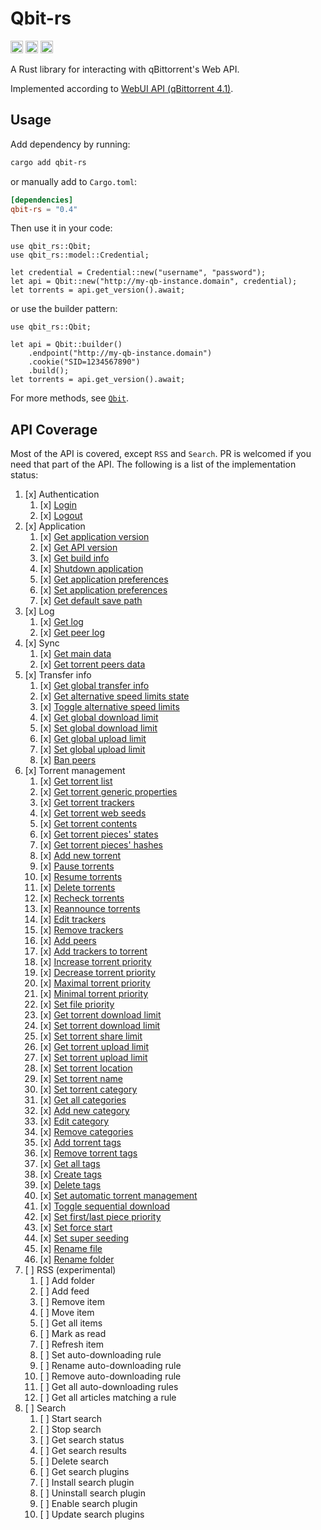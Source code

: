 # Qbit-rs

[<img alt="crates.io" src="https://img.shields.io/crates/v/qbit-rs?style=for-the-badge&labelColor=555555&color=FFD3B6&logo=rust" height="20">](https://crates.io/crates/qbit-rs)
[<img alt="docs.rs" src="https://img.shields.io/badge/docs.rs-qbit--rs-DCEDC1?style=for-the-badge&labelColor=555555&logo=docs.rs" height="20">](https://docs.rs/qbit-rs)
[<img alt="github" src="https://img.shields.io/badge/gitub-George--Miao-A8E6CF?style=for-the-badge&labelColor=555555&logo=github" height="20">](https://github.com/George-Miao/qbit)

A Rust library for interacting with qBittorrent's Web API.

Implemented according to [WebUI API (qBittorrent 4.1)](https://github.com/qbittorrent/qBittorrent/wiki/WebUI-API-(qBittorrent-4.1)).

## Usage

Add dependency by running:

```bash
cargo add qbit-rs
```

or manually add to `Cargo.toml`:

```toml
[dependencies]
qbit-rs = "0.4"
```

Then use it in your code:

```rust,ignore
use qbit_rs::Qbit;
use qbit_rs::model::Credential;

let credential = Credential::new("username", "password");
let api = Qbit::new("http://my-qb-instance.domain", credential);
let torrents = api.get_version().await;
```

or use the builder pattern:

```rust,ignore
use qbit_rs::Qbit;

let api = Qbit::builder()
    .endpoint("http://my-qb-instance.domain")
    .cookie("SID=1234567890")
    .build();
let torrents = api.get_version().await;
```

For more methods, see [`Qbit`](https://docs.rs/qbit-rs/latest/qbit_rs/struct.Qbit.html).

## API Coverage

Most of the API is covered, except `RSS` and `Search`. PR is welcomed if you need that part of the API. The following is a list of the implementation status:

1. [x] Authentication
   1. [x] [Login](https://docs.rs/qbit-rs/latest/qbit_rs/struct.Qbit.html#method.login)
   1. [x] [Logout](https://docs.rs/qbit-rs/latest/qbit_rs/struct.Qbit.html#method.logout)
1. [x] Application
   1. [x] [Get application version](https://docs.rs/qbit-rs/latest/qbit_rs/struct.Qbit.html#method.get_version)
   1. [x] [Get API version](https://docs.rs/qbit-rs/latest/qbit_rs/struct.Qbit.html#method.get_webapi_version)
   1. [x] [Get build info](https://docs.rs/qbit-rs/latest/qbit_rs/struct.Qbit.html#method.get_build_info)
   1. [x] [Shutdown application](https://docs.rs/qbit-rs/latest/qbit_rs/struct.Qbit.html#method.shutdown)
   1. [x] [Get application preferences](https://docs.rs/qbit-rs/latest/qbit_rs/struct.Qbit.html#method.get_preferences)
   1. [x] [Set application preferences](https://docs.rs/qbit-rs/latest/qbit_rs/struct.Qbit.html#method.set_preferences)
   1. [x] [Get default save path](https://docs.rs/qbit-rs/latest/qbit_rs/struct.Qbit.html#method.get_default_save_path)
1. [x] Log
   1. [x] [Get log](https://docs.rs/qbit-rs/latest/qbit_rs/struct.Qbit.html#method.get_logs)
   1. [x] [Get peer log](https://docs.rs/qbit-rs/latest/qbit_rs/struct.Qbit.html#method.get_peer_logs)
1. [x] Sync
   1. [x] [Get main data](https://docs.rs/qbit-rs/latest/qbit_rs/struct.Qbit.html#method.sync)
   1. [x] [Get torrent peers data](https://docs.rs/qbit-rs/latest/qbit_rs/struct.Qbit.html#method.get_torrent_peers)
1. [x] Transfer info
   1. [x] [Get global transfer info](https://docs.rs/qbit-rs/latest/qbit_rs/struct.Qbit.html#method.get_transfer_info)
   1. [x] [Get alternative speed limits state](https://docs.rs/qbit-rs/latest/qbit_rs/struct.Qbit.html#method.get_speed_limits_mode)
   1. [x] [Toggle alternative speed limits](https://docs.rs/qbit-rs/latest/qbit_rs/struct.Qbit.html#method.toggle_speed_limits_mode)
   1. [x] [Get global download limit](https://docs.rs/qbit-rs/latest/qbit_rs/struct.Qbit.html#method.get_download_limit)
   1. [x] [Set global download limit](https://docs.rs/qbit-rs/latest/qbit_rs/struct.Qbit.html#method.set_download_limit)
   1. [x] [Get global upload limit](https://docs.rs/qbit-rs/latest/qbit_rs/struct.Qbit.html#method.get_upload_limit)
   1. [x] [Set global upload limit](https://docs.rs/qbit-rs/latest/qbit_rs/struct.Qbit.html#method.set_upload_limit)
   1. [x] [Ban peers](https://docs.rs/qbit-rs/latest/qbit_rs/struct.Qbit.html#method.ban_peers)
1. [x] Torrent management
   1. [x] [Get torrent list](https://docs.rs/qbit-rs/latest/qbit_rs/struct.Qbit.html#method.get_torrent_list)
   1. [x] [Get torrent generic properties](https://docs.rs/qbit-rs/latest/qbit_rs/struct.Qbit.html#method.get_torrent_properties)
   1. [x] [Get torrent trackers](https://docs.rs/qbit-rs/latest/qbit_rs/struct.Qbit.html#method.get_torrent_trackers)
   1. [x] [Get torrent web seeds](https://docs.rs/qbit-rs/latest/qbit_rs/struct.Qbit.html#method.get_torrent_web_seeds)
   1. [x] [Get torrent contents](https://docs.rs/qbit-rs/latest/qbit_rs/struct.Qbit.html#method.get_torrent_contents)
   1. [x] [Get torrent pieces' states](https://docs.rs/qbit-rs/latest/qbit_rs/struct.Qbit.html#method.get_torrent_pieces_stats)
   1. [x] [Get torrent pieces' hashes](https://docs.rs/qbit-rs/latest/qbit_rs/struct.Qbit.html#method.get_torrent_pieces_hashes)
   1. [x] [Add new torrent](https://docs.rs/qbit-rs/latest/qbit_rs/struct.Qbit.html#method.add_torrent)
   1. [x] [Pause torrents](https://docs.rs/qbit-rs/latest/qbit_rs/struct.Qbit.html#method.pauce_torrents)
   1. [x] [Resume torrents](https://docs.rs/qbit-rs/latest/qbit_rs/struct.Qbit.html#method.resume_torrents)
   1. [x] [Delete torrents](https://docs.rs/qbit-rs/latest/qbit_rs/struct.Qbit.html#method.delete_torrents)
   1. [x] [Recheck torrents](https://docs.rs/qbit-rs/latest/qbit_rs/struct.Qbit.html#method.recheck_torrents)
   1. [x] [Reannounce torrents](https://docs.rs/qbit-rs/latest/qbit_rs/struct.Qbit.html#method.reannounce_torrents)
   1. [x] [Edit trackers](https://docs.rs/qbit-rs/latest/qbit_rs/struct.Qbit.html#method.edit_trackers)
   1. [x] [Remove trackers](https://docs.rs/qbit-rs/latest/qbit_rs/struct.Qbit.html#method.remove_trackers)
   1. [x] [Add peers](https://docs.rs/qbit-rs/latest/qbit_rs/struct.Qbit.html#method.add_peers)
   1. [x] [Add trackers to torrent](https://docs.rs/qbit-rs/latest/qbit_rs/struct.Qbit.html#method.add_trackers)
   1. [x] [Increase torrent priority](https://docs.rs/qbit-rs/latest/qbit_rs/struct.Qbit.html#method.increase_priority)
   1. [x] [Decrease torrent priority](https://docs.rs/qbit-rs/latest/qbit_rs/struct.Qbit.html#method.decrease_priority)
   1. [x] [Maximal torrent priority](https://docs.rs/qbit-rs/latest/qbit_rs/struct.Qbit.html#method.maximal_priority)
   1. [x] [Minimal torrent priority](https://docs.rs/qbit-rs/latest/qbit_rs/struct.Qbit.html#method.minimal_priority)
   1. [x] [Set file priority](https://docs.rs/qbit-rs/latest/qbit_rs/struct.Qbit.html#method.set_file_priority)
   1. [x] [Get torrent download limit](https://docs.rs/qbit-rs/latest/qbit_rs/struct.Qbit.html#method.get_torrent_download_limit)
   1. [x] [Set torrent download limit](https://docs.rs/qbit-rs/latest/qbit_rs/struct.Qbit.html#method.set_torrent_download_limit)
   1. [x] [Set torrent share limit](https://docs.rs/qbit-rs/latest/qbit_rs/struct.Qbit.html#method.set_torrent_shared_limit)
   1. [x] [Get torrent upload limit](https://docs.rs/qbit-rs/latest/qbit_rs/struct.Qbit.html#method.get_torrent_upload_limit)
   1. [x] [Set torrent upload limit](https://docs.rs/qbit-rs/latest/qbit_rs/struct.Qbit.html#method.set_torrent_upload_limit)
   1. [x] [Set torrent location](https://docs.rs/qbit-rs/latest/qbit_rs/struct.Qbit.html#method.set_torrent_location)
   1. [x] [Set torrent name](https://docs.rs/qbit-rs/latest/qbit_rs/struct.Qbit.html#method.set_torrent_name)
   1. [x] [Set torrent category](https://docs.rs/qbit-rs/latest/qbit_rs/struct.Qbit.html#method.set_torrent_category)
   1. [x] [Get all categories](https://docs.rs/qbit-rs/latest/qbit_rs/struct.Qbit.html#method.get_categories)
   1. [x] [Add new category](https://docs.rs/qbit-rs/latest/qbit_rs/struct.Qbit.html#method.add_category)
   1. [x] [Edit category](https://docs.rs/qbit-rs/latest/qbit_rs/struct.Qbit.html#method.edit_categories)
   1. [x] [Remove categories](https://docs.rs/qbit-rs/latest/qbit_rs/struct.Qbit.html#method.remove_categories)
   1. [x] [Add torrent tags](https://docs.rs/qbit-rs/latest/qbit_rs/struct.Qbit.html#method.add_torrent_tags)
   1. [x] [Remove torrent tags](https://docs.rs/qbit-rs/latest/qbit_rs/struct.Qbit.html#method.remove_torrent_tags)
   1. [x] [Get all tags](https://docs.rs/qbit-rs/latest/qbit_rs/struct.Qbit.html#method.get_all_tags)
   1. [x] [Create tags](https://docs.rs/qbit-rs/latest/qbit_rs/struct.Qbit.html#method.create_tags)
   1. [x] [Delete tags](https://docs.rs/qbit-rs/latest/qbit_rs/struct.Qbit.html#method.delete_tags)
   1. [x] [Set automatic torrent management](https://docs.rs/qbit-rs/latest/qbit_rs/struct.Qbit.html#method.set_auto_management)
   1. [x] [Toggle sequential download](https://docs.rs/qbit-rs/latest/qbit_rs/struct.Qbit.html#method.toggle_sequential_download)
   1. [x] [Set first/last piece priority](https://docs.rs/qbit-rs/latest/qbit_rs/struct.Qbit.html#method.toggle_first_last_piece_priority)
   1. [x] [Set force start](https://docs.rs/qbit-rs/latest/qbit_rs/struct.Qbit.html#method.set_force_star)
   1. [x] [Set super seeding](https://docs.rs/qbit-rs/latest/qbit_rs/struct.Qbit.html#method.set_super_seeding)
   1. [x] [Rename file](https://docs.rs/qbit-rs/latest/qbit_rs/struct.Qbit.html#method.rename_file)
   1. [x] [Rename folder](https://docs.rs/qbit-rs/latest/qbit_rs/struct.Qbit.html#method.rename_folder)
1. [ ] RSS (experimental)
   1. [ ] Add folder
   1. [ ] Add feed
   1. [ ] Remove item
   1. [ ] Move item
   1. [ ] Get all items
   1. [ ] Mark as read
   1. [ ] Refresh item
   1. [ ] Set auto-downloading rule
   1. [ ] Rename auto-downloading rule
   1. [ ] Remove auto-downloading rule
   1. [ ] Get all auto-downloading rules
   1. [ ] Get all articles matching a rule
1. [ ] Search
   1. [ ] Start search
   1. [ ] Stop search
   1. [ ] Get search status
   1. [ ] Get search results
   1. [ ] Delete search
   1. [ ] Get search plugins
   1. [ ] Install search plugin
   1. [ ] Uninstall search plugin
   1. [ ] Enable search plugin
   1. [ ] Update search plugins
